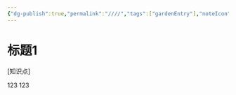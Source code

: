 ```yaml
---
{"dg-publish":true,"permalink":"////","tags":["gardenEntry"],"noteIcon":""}
---
```


# 标题1
[知识点]

123
123